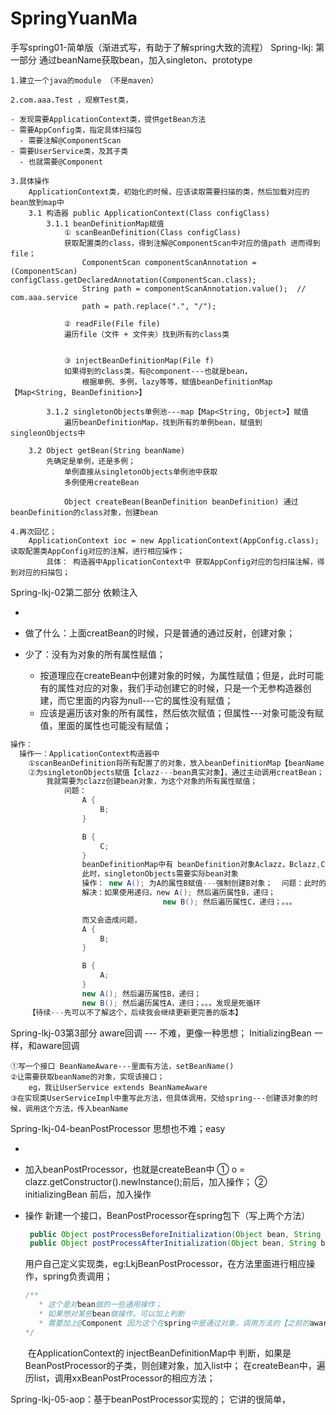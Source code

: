 # SpringYuanMa

手写spring01-简单版（渐进式写，有助于了解spring大致的流程）
Spring-lkj: 第一部分 通过beanName获取bean，加入singleton、prototype
    

    1.建立一个java的module （不是maven）
    
    2.com.aaa.Test ，观察Test类，
    
    - 发现需要ApplicationContext类，提供getBean方法
    - 需要AppConfig类，指定具体扫描包
      - 需要注解@ComponentScan
    - 需要UserService类，及其子类
      - 也就需要@Component
    
    3.具体操作
        ApplicationContext类，初始化的时候，应该读取需要扫描的类，然后加载对应的bean放到map中
        3.1 构造器 public ApplicationContext(Class configClass)
            3.1.1 beanDefinitionMap赋值
                ① scanBeanDefinition(Class configClass)
                获取配置类的class，得到注解@ComponentScan中对应的值path 进而得到file；
                    ComponentScan componentScanAnnotation = (ComponentScan) configClass.getDeclaredAnnotation(ComponentScan.class);
                    String path = componentScanAnnotation.value();  // com.aaa.service
                    path = path.replace(".", "/");
    
                ② readFile(File file)
                遍历file（文件 + 文件夹）找到所有的class类


                ③ injectBeanDefinitionMap(File f)
                如果得到的class类，有@component---也就是bean，
                    根据单例、多例，lazy等等，赋值beanDefinitionMap【Map<String, BeanDefinition>】
    
            3.1.2 singletonObjects单例池---map【Map<String, Object>】赋值
                遍历beanDefinitionMap，找到所有的单例bean，赋值到singleonObjects中
    
        3.2 Object getBean(String beanName)
            先确定是单例，还是多例；
                单例直接从singletonObjects单例池中获取
                多例使用createBean
    
                Object createBean(BeanDefinition beanDefinition) 通过beanDefinition的class对象，创建bean
    
    4.再次回忆；
        ApplicationContext ioc = new ApplicationContext(AppConfig.class); 读取配置类AppConfig对应的注解，进行相应操作；
            具体： 构造器中ApplicationContext中 获取AppConfig对应的包扫描注解，得到对应的扫描包；

Spring-lkj-02第二部分 依赖注入

- ​    

- 做了什么：上面creatBean的时候，只是普通的通过反射，创建对象；
- 少了：没有为对象的所有属性赋值；
  - 按道理应在createBean中创建对象的时候，为属性赋值；但是，此时可能有的属性对应的对象，我们手动创建它的时候，只是一个无参构造器创建，而它里面的内容为null---它的属性没有赋值；
  - 应该是遍历该对象的所有属性，然后依次赋值；但属性---对象可能没有赋值，里面的属性也可能没有赋值；

```java
操作：
  操作一：ApplicationContext构造器中
    ①scanBeanDefinition将所有配置了的对象，放入beanDefinitionMap【beanName---BeanDefinition对象（clazz、scope）】
    ②为singletonObjects赋值【clazz---bean真实对象】，通过主动调用creatBean；
        我就需要为clazz创建bean对象，为这个对象的所有属性赋值；
            问题：
                A {
                    B;
                }

                B {
                    C;
                }
                beanDefinitionMap中有 beanDefinition对象Aclazz，Bclazz,Cclazz
                此时，singletonObjects需要实际bean对象
                操作： new A(); 为A的属性B赋值---强制创建B对象；  问题：此时的B对象里面的属性没有赋值；
                解决：如果使用递归，new A(); 然后遍历属性B，递归；
                                  new B(); 然后遍历属性C，递归；。。。

                而又会造成问题，
                A {
                    B;
                }

                B {
                    A;
                }
                new A(); 然后遍历属性B，递归；
                new B(); 然后遍历属性A，递归；。。。发现是死循环
    【待续---先可以不了解这个，后续我会继续更新更完善的版本】
```

Spring-lkj-03第3部分
        aware回调 --- 不难，更像一种思想；
        InitializingBean 一样，和aware回调

    ①写一个接口 BeanNameAware---里面有方法，setBeanName()
    ②让需要获取beanName的对象，实现该接口；
        eg，我让UserService extends BeanNameAware
    ③在实现类UserServiceImpl中重写此方法，但具体调用，交给spring---创建该对象的时候，调用这个方法，传入beanName

Spring-lkj-04-beanPostProcessor  思想也不难；easy

- ​    

- 加入beanPostProcessor，也就是createBean中
              ① o = clazz.getConstructor().newInstance();前后，加入操作；
              ② initializingBean 前后，加入操作

- 操作
          新建一个接口，BeanPostProcessor在spring包下（写上两个方法）
                 

  ```java
   public Object postProcessBeforeInitialization(Object bean, String beanName)，
   public Object postProcessAfterInitialization(Object bean, String beanName) 
  ```


  ​            用户自己定义实现类，eg:LkjBeanPostProcessor，在方法里面进行相应操作，spring负责调用；
  ​            

  ```java
  /**
     * 这个是对bean做的一些通用操作；
     * 如果想对某些bean做操作，可以加上判断
     * 需要加上@Component 因为这个在spring中是通过对象，调用方法的【之前的aware回调，是直接通过接口，设置值的，不需要对象，所以不需要@Component】
  */
  ```

  ​        在ApplicationContext的 injectBeanDefinitionMap中 判断，如果是BeanPostProcessor的子类，则创建对象，加入list中；
  ​        在createBean中，遍历list，调用xxBeanPostProcessor的相应方法；

Spring-lkj-05-aop：基于beanPostProcessor实现的；
    它讲的很简单，
